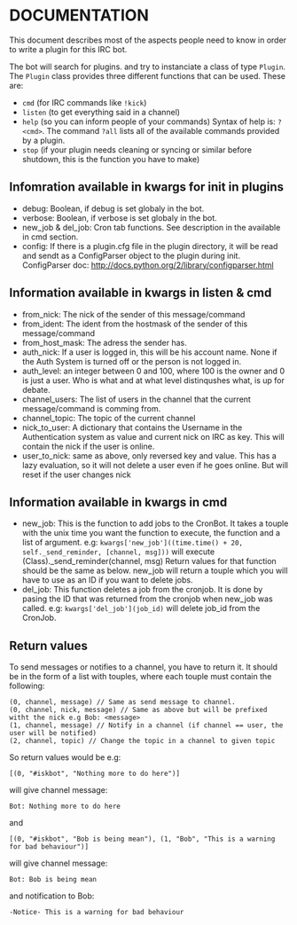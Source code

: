DOCUMENTATION
========== 

This document describes most of the aspects people need to know in order to write a plugin for this IRC bot.

The bot will search for plugins.<name> and try to instanciate a class of type `Plugin`. The `Plugin` class provides three different functions that can be used. These are:

- `cmd` (for IRC commands like `!kick`)
- `listen` (to get everything said in a channel)
- `help` (so you can inform people of your commands) Syntax of help is: `?<cmd>`. The command `?all` lists all of the available commands provided by a plugin.
- `stop` (if your plugin needs cleaning or syncing or similar before shutdown, this is the function you have to make)


Infomration available in kwargs for __init__ in plugins
---------
- debug: Boolean, if debug is set globaly in the bot.
- verbose: Boolean, if verbose is set globaly in the bot.
- new_job & del_job: Cron tab functions. See description in the available in cmd section.
- config: If there is a plugin.cfg file in the plugin directory, it will be read and sendt
          as a ConfigParser object to the plugin during init.
          ConfigParser doc: http://docs.python.org/2/library/configparser.html


Information available in kwargs in listen & cmd
---------

- from_nick: The nick of the sender of this message/command
- from_ident: The ident from the hostmask of the sender of this message/command
- from_host_mask: The adress the sender has.
- auth_nick: If a user is logged in, this will be his account name. None if the Auth System is turned
             off or the person is not logged in.
- auth_level: an integer between 0 and 100, where 100 is the owner and 0 is just a user. Who is what
              and at what level distinqushes what, is up for debate.
- channel_users: The list of users in the channel that the current message/command is comming from.
- channel_topic: The topic of the current channel
- nick_to_user: A dictionary that contains the Username in the Authentication system as value and
                current nick on IRC as key. This will contain the nick if the user is online.
- user_to_nick: same as above, only reversed key and value. This has a lazy evaluation, so it will
                not delete a user even if he goes online. But will reset if the user changes nick

Information available in kwargs in cmd
---------
- new_job: This is the function to add jobs to the CronBot. It takes a touple with the unix time you 
           want the function to execute, the function and a list of argument. 
           e.g: ```kwargs['new_job']((time.time() + 20, self._send_reminder, [channel, msg]))```
                will execute (Class)._send_reminder(channel, msg)
                Return values for that function should be the same as below.
           new_job will return a touple which you will have to use as an ID if you want to delete jobs.
- del_job: This function deletes a job from the cronjob. It is done by pasing the ID that was 
           returned from the cronjob when new_job was called.
           e.g: ```kwargs['del_job'](job_id)``` will delete job_id from the CronJob.



Return values
-------------

To send messages or notifies to a channel, you have to return it. It should be in the form of 
a list with touples, where each touple must contain the following:

    (0, channel, message) // Same as send message to channel.
    (0, channel, nick, message) // Same as above but will be prefixed witht the nick e.g Bob: <message>
    (1, channel, message) // Notify in a channel (if channel == user, the user will be notified)
    (2, channel, topic) // Change the topic in a channel to given topic

So return values would be e.g:

    [(0, "#iskbot", "Nothing more to do here")]

will give channel message:

    Bot: Nothing more to do here

and

    [(0, "#iskbot", "Bob is being mean"), (1, "Bob", "This is a warning for bad behaviour")]

will give channel message:

    Bot: Bob is being mean
and notification to Bob:

    -Notice- This is a warning for bad behaviour
